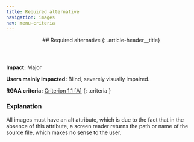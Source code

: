 ```yaml
---
title: Required alternative
navigation: images
nav: menu-criteria
---
```


<header>
## Required alternative
{: .article-header__title}
</header>

**Impact:** Major

**Users mainly impacted:** Blind, severely visually impaired.

**RGAA criteria:** [Criterion 1.1 [A]](http://disic.github.io/rgaa_referentiel_en/criteria.html#crit-1-1)
{: .criteria }

### Explanation

All images must have an alt attribute, which is due to the fact that in the absence of this attribute, a screen reader returns the path or name of the source file, which makes no sense to the user.
